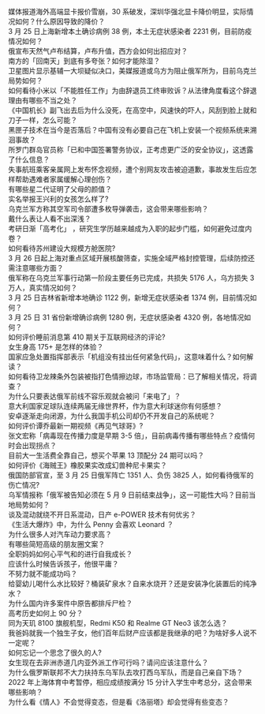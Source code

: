 媒体报道海外高端显卡报价雪崩，30 系破发，深圳华强北显卡降价明显，实际情况如何？什么原因导致的降价？  
3 月 25 日上海新增本土确诊病例 38 例，本土无症状感染者 2231 例，目前防疫情况如何？  
俄宣布天然气卢布结算，卢布升值，西方会如何出招应对？  
南方的「回南天」到底有多夸张？如何才能除湿？  
卫星图片显示基辅一大坝疑似决口，美媒报道或乌方为阻止俄军所为，目前乌克兰局势如何？  
如何看待小米以「不能胜任工作」为由辞退员工终审败诉？从法律角度看这个辞退理由有哪些不当之处？  
《中国机长》副飞出去后为什么没死，在高空中，风速快的吓人，风刮到脸上就和刀子一样，怎么可能？  
黑匣子技术在当今是否落后？中国有没有必要自己在飞机上安装一个视频系统来溯洄事故？  
所罗门群岛官员称「已和中国签署警务协议，正考虑更广泛的安全协议」，这透露了什么信息？  
失事航班乘客亲属网上发布怀念视频，遭个别网友攻击被迫道歉，事故发生后应怎样帮助遇难者家属缓解心理创伤？  
有哪些星二代证明了父母的颜值？  
实名举报王兴利的女孩怎么样了?  
乌克兰军方称其空军司令部遭多枚导弹袭击，这会带来哪些影响？  
戴什么表让人看不出深浅？  
考研日渐「高考化」 ，研究生学历越来越成为入职的起步门槛，如何避免过度内卷？  
如何看待苏州建设大规模方舱医院?  
3 月 26 日起上海对重点区域开展核酸筛查，实施全域严格封控管理，后续防控还需注意哪些方面？  
俄军称在乌克兰军事行动第一阶段主要任务已完成，共损失 5176 人，乌方损失 3 万人，真实情况如何？  
3 月 25 日吉林省新增本地确诊 1122 例，新增无症状感染者 1374 例，目前情况如何？  
3 月 25 日 31 省份新增确诊病例 1280 例，无症状感染者 4320 例，各地情况如何？  
如何评价睡前消息第 410 期关于互联网经济的评论?  
女生身高 175+ 是怎样的体验？  
国家应急处置指挥部表示「机组没有挂出任何紧急代码」，这意味着什么？如何解读？  
如何看待卫龙辣条外包装被指打色情擦边球，市场监管局：已了解相关情况，将调查？  
为什么只要表达俄军前线不容乐观就会被问「来电了」？  
意大利国家足球队连续两届无缘世界杯，作为意大利球迷你有何感想？  
安卓逐渐走向闭源，为什么我国手机公司却仍不开发自己的系统呢？  
如何评价谭乔最新一期视频《再见气球哥》?  
张文宏称「病毒现在传播力度是早期 3-5 倍」，目前病毒传播有哪些特点？疫情何时会出现拐点？  
目前大一生活费全靠自己，想买个苹果 13 顶配分 24 期可以吗？  
如何评价《海贼王》橡胶果实改成幻兽种尼卡果实？  
俄国防部官宣，至 3 月 25 日俄军阵亡 1351 人、负伤 3825 人，如何看待俄军的伤亡情况?  
乌军情报称「俄军被告知必须在 5 月 9 日前结束战争」，这一可能性大吗？目前当地局势如何？  
谈及混动就绕不开日系混动，日产 e-POWER 技术有何优劣？  
《生活大爆炸》中，为什么 Penny 会喜欢 Leonard ？  
为什么很多人对汽车动力要求高？  
有哪些简短高级的朋友圈文案？  
全职妈妈如何心平气和的进行自我成长？  
应该什么时候告诉孩子，他很平庸？  
不努力就不能成功吗？  
给婴幼儿喝什么水比较好？桶装矿泉水？自来水烧开？还是安装净化装置后的纯净水？  
为什么国内许多案件中原告都排斥尸检？  
高考历史如何上 90 分？  
同为天玑 8100 旗舰机型，Redmi K50 和 Realme GT Neo3 该怎么选？  
我爸妈就我一个独生子女，他们百年后财产应该都是我继承的吧？为啥好多人说不一定呢？  
如何忘记一个思念了很久的人?  
女生现在去非洲赤道几内亚外派工作可行吗？请问应该注意什么？  
为什么俄罗斯联邦不大力扶持东乌军队去攻打西乌军队，而是自己亲自下场？  
2022 年上海体育中考暂停，相应成绩按满分 15 分计入学生中考总分，这会带来哪些影响？  
为什么看《情人》不会觉得变态，但是看《洛丽塔》却会觉得有些变态？  
